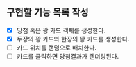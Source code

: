 ## 구현할 기능 목록 작성

- [x] 당첨 혹은 꽝 카드 객체를 생성한다.
- [x] 두장의 꽝 카드와 한장의 꽝 카드를 생성한다.
- [ ] 카드 위치를 랜덤으로 배치한다.
- [ ] 카드를 클릭하면 당첨결과가 렌더링된다.
